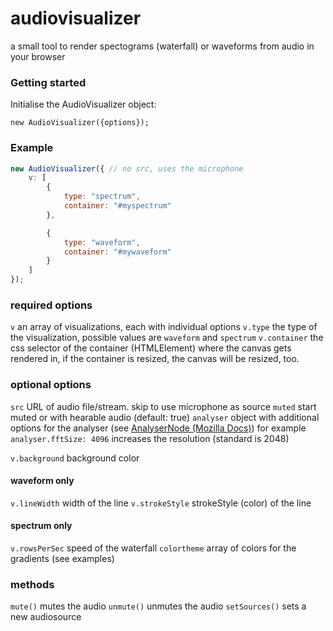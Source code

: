 # audiovisualizer
a small tool to render spectograms (waterfall) or waveforms from audio in your browser

### Getting started

Initialise the AudioVisualizer object:

```new AudioVisualizer({options});```

### Example
```js
new AudioVisualizer({ // no src, uses the microphone
    v: [
        {
            type: "spectrum",
            container: "#myspectrum"
        },

        {
            type: "waveform",
            container: "#mywaveform"
        }
    ]
});
```

### required options

```v``` an array of visualizations, each with individual options
```v.type``` the type of the visualization, possible values are ```waveform``` and ```spectrum```
```v.container``` the css selector of the container (HTMLElement) where the canvas gets rendered in,
if the container is resized, the canvas will be resized, too.

### optional options

```src``` URL of audio file/stream. skip to use microphone as source
```muted``` start muted or with hearable audio (default: true)
```analyser``` object with additional options for the analyser (see [AnalyserNode (Mozilla Docs)](https://developer.mozilla.org/en-US/docs/Web/API/AnalyserNode/AnalyserNode))
for example ```analyser.fftSize: 4096``` increases the resolution (standard is 2048) 

```v.background``` background color

#### waveform only
```v.lineWidth``` width of the line
```v.strokeStyle``` strokeStyle (color) of the line

#### spectrum only
```v.rowsPerSec``` speed of the waterfall
```colortheme``` array of colors for the gradients (see examples)

### methods

```mute()``` mutes the audio
```unmute()``` unmutes the audio
```setSources()``` sets a new audiosource